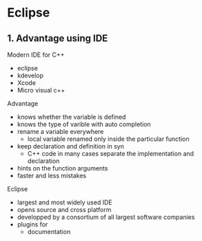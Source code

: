 # Eclipse

## 1. Advantage using IDE

Modern IDE for C++
- eclipse
- kdevelop
- Xcode
- Micro visual c++

Advantage
- knows whether the variable is defined
- knows the type of varible with auto completion
- rename a variable everywhere
  - local variable renamed only inside the particular function
- keep declaration and definition in syn
  - C++ code in many cases separate the implementation and declaration
- hints on the function arguments
- faster and less mistakes

Eclipse
- largest and most widely used IDE
- opens source and cross platform
- developped by a consortium of all largest software companies
- plugins for 
  - documentation


